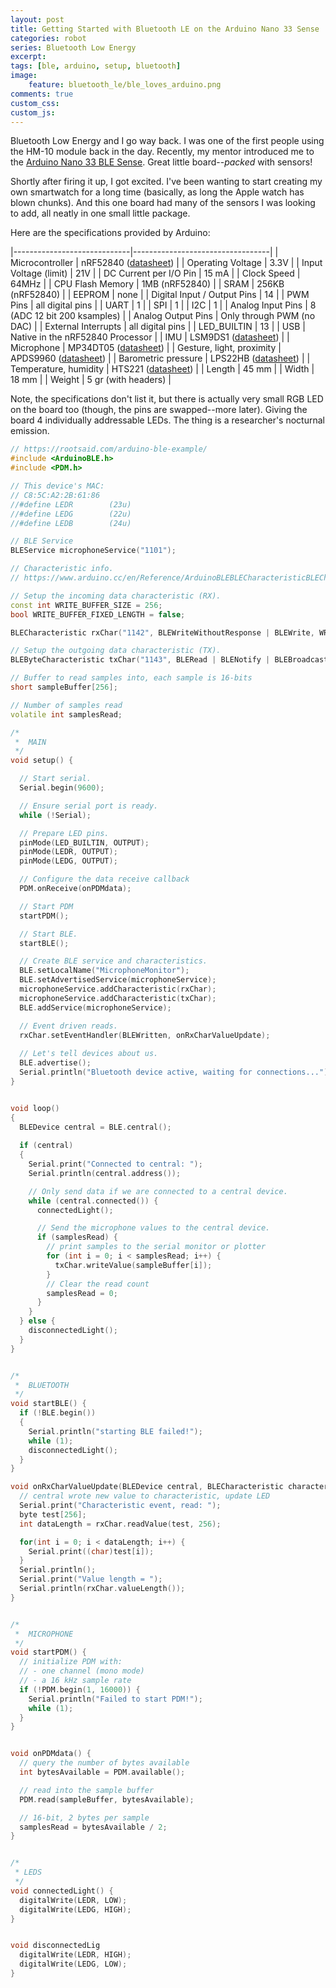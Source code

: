 ```yaml
---
layout: post
title: Getting Started with Bluetooth LE on the Arduino Nano 33 Sense
categories: robot
series: Bluetooth Low Energy
excerpt:
tags: [ble, arduino, setup, bluetooth]
image: 
    feature: bluetooth_le/ble_loves_arduino.png
comments: true
custom_css:
custom_js: 
---
```

Bluetooth Low Energy and I go way back.  I was one of the first people using the HM-10 module back in the day.  Recently, my mentor introduced me to the [Arduino Nano 33 BLE Sense](https://store.arduino.cc/usa/nano-33-ble-sense-with-headers).  Great little board--_packed_ with sensors!

Shortly after firing it up, I got excited.  I've been wanting to start creating my own smartwatch for a long time (basically, as long the Apple watch has blown chunks).  And this one board had many of the sensors I was looking to add, all neatly in one small little package.

Here are the specifications provided by Arduino:


|-----------------------------|----------------------------------| 
| Microcontroller             | nRF52840 ([datasheet](https://content.arduino.cc/assets/Nano_BLE_MCU-nRF52840_PS_v1.1.pdf))             | 
| Operating Voltage           | 3.3V                             | 
| Input Voltage (limit)       | 21V                              | 
| DC Current per I/O Pin      | 15 mA                            | 
| Clock Speed                 | 64MHz                            | 
| CPU Flash Memory            | 1MB (nRF52840)                   | 
| SRAM                        | 256KB (nRF52840)                 | 
| EEPROM                      | none                             | 
| Digital Input / Output Pins | 14                               | 
| PWM Pins                    | all digital pins                 | 
| UART                        | 1                                | 
| SPI                         | 1                                | 
| I2C                         | 1                                | 
| Analog Input Pins           | 8 (ADC 12 bit 200 ksamples)      | 
| Analog Output Pins          | Only through PWM (no DAC)        | 
| External Interrupts         | all digital pins                 | 
| LED_BUILTIN                 | 13                               | 
| USB                         | Native in the nRF52840 Processor | 
| IMU                         | LSM9DS1 ([datasheet](https://content.arduino.cc/assets/Nano_BLE_Sense_lsm9ds1.pdf))              | 
| Microphone                  | MP34DT05 ([datasheet](https://content.arduino.cc/assets/Nano_BLE_Sense_mp34dt05-a.pdf))             | 
| Gesture, light, proximity   | APDS9960 ([datasheet](https://content.arduino.cc/assets/Nano_BLE_Sense_av02-4191en_ds_apds-9960.pdf))             | 
| Barometric pressure         | LPS22HB ([datasheet](https://content.arduino.cc/assets/Nano_BLE_Sense_lps22hb.pdf))              | 
| Temperature, humidity       | HTS221 ([datasheet](https://content.arduino.cc/assets/Nano_BLE_Sense_HTS221.pdf))               | 
| Length                      | 45 mm                            | 
| Width                       | 18 mm                            | 
| Weight                      | 5 gr (with headers)              | 

Note, the specifications don't list it, but there is actually very small RGB LED on the board too (though, the pins are swapped--more later).  Giving the board 4 individually addressable LEDs.  The thing is a researcher's nocturnal emission.


```cpp
// https://rootsaid.com/arduino-ble-example/
#include <ArduinoBLE.h>
#include <PDM.h>

// This device's MAC:
// C8:5C:A2:2B:61:86
//#define LEDR        (23u)
//#define LEDG        (22u)
//#define LEDB        (24u)

// BLE Service
BLEService microphoneService("1101");

// Characteristic info.
// https://www.arduino.cc/en/Reference/ArduinoBLEBLECharacteristicBLECharacteristic

// Setup the incoming data characteristic (RX).
const int WRITE_BUFFER_SIZE = 256;
bool WRITE_BUFFER_FIXED_LENGTH = false;

BLECharacteristic rxChar("1142", BLEWriteWithoutResponse | BLEWrite, WRITE_BUFFER_SIZE, WRITE_BUFFER_FIXED_LENGTH);

// Setup the outgoing data characteristic (TX).
BLEByteCharacteristic txChar("1143", BLERead | BLENotify | BLEBroadcast);

// Buffer to read samples into, each sample is 16-bits
short sampleBuffer[256];

// Number of samples read
volatile int samplesRead;

/*
 *  MAIN
 */
void setup() {

  // Start serial.
  Serial.begin(9600);

  // Ensure serial port is ready.
  while (!Serial);

  // Prepare LED pins.
  pinMode(LED_BUILTIN, OUTPUT);
  pinMode(LEDR, OUTPUT);
  pinMode(LEDG, OUTPUT);

  // Configure the data receive callback
  PDM.onReceive(onPDMdata);

  // Start PDM
  startPDM();

  // Start BLE.
  startBLE();

  // Create BLE service and characteristics.
  BLE.setLocalName("MicrophoneMonitor");
  BLE.setAdvertisedService(microphoneService);
  microphoneService.addCharacteristic(rxChar);
  microphoneService.addCharacteristic(txChar);
  BLE.addService(microphoneService);

  // Event driven reads.
  rxChar.setEventHandler(BLEWritten, onRxCharValueUpdate);
  
  // Let's tell devices about us.
  BLE.advertise();
  Serial.println("Bluetooth device active, waiting for connections...");
}


void loop()
{
  BLEDevice central = BLE.central();
  
  if (central)
  {
    Serial.print("Connected to central: ");
    Serial.println(central.address());

    // Only send data if we are connected to a central device.
    while (central.connected()) {
      connectedLight();

      // Send the microphone values to the central device.
      if (samplesRead) {
        // print samples to the serial monitor or plotter
        for (int i = 0; i < samplesRead; i++) {
          txChar.writeValue(sampleBuffer[i]);      
        }
        // Clear the read count
        samplesRead = 0;
      }
    }
  } else {
    disconnectedLight();
  }
}


/*
 *  BLUETOOTH
 */
void startBLE() {
  if (!BLE.begin())
  {
    Serial.println("starting BLE failed!");
    while (1);
    disconnectedLight();
  }
}

void onRxCharValueUpdate(BLEDevice central, BLECharacteristic characteristic) {
  // central wrote new value to characteristic, update LED
  Serial.print("Characteristic event, read: ");
  byte test[256];
  int dataLength = rxChar.readValue(test, 256);

  for(int i = 0; i < dataLength; i++) {
    Serial.print((char)test[i]);
  }
  Serial.println();
  Serial.print("Value length = ");
  Serial.println(rxChar.valueLength());
}


/*
 *  MICROPHONE
 */
void startPDM() {
  // initialize PDM with:
  // - one channel (mono mode)
  // - a 16 kHz sample rate
  if (!PDM.begin(1, 16000)) {
    Serial.println("Failed to start PDM!");
    while (1);
  }
}


void onPDMdata() {
  // query the number of bytes available
  int bytesAvailable = PDM.available();

  // read into the sample buffer
  PDM.read(sampleBuffer, bytesAvailable);

  // 16-bit, 2 bytes per sample
  samplesRead = bytesAvailable / 2;
}


/*
 * LEDS
 */
void connectedLight() {
  digitalWrite(LEDR, LOW);
  digitalWrite(LEDG, HIGH);
}


void disconnectedLig
  digitalWrite(LEDR, HIGH);
  digitalWrite(LEDG, LOW);
}

```